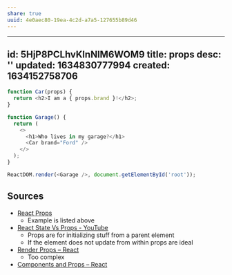 ```yaml
---
share: true
uuid: 4e0aec80-19ea-4c2d-a7a5-127655b89d46
---
```

---
id: 5HjP8PCLhvKlnNlM6WOM9
title: props
desc: ''
updated: 1634830777994
created: 1634152758706
---

``` javascript
function Car(props) {
  return <h2>I am a { props.brand }!</h2>;
}

function Garage() {
  return (
    <>
      <h1>Who lives in my garage?</h1>
      <Car brand="Ford" />
    </>
  );
}

ReactDOM.render(<Garage />, document.getElementById('root'));
```

## Sources

* [React Props](https://www.w3schools.com/react/react_props.asp)
  * Example is listed above
* [React State Vs Props - YouTube](https://www.youtube.com/watch?v=IYvD9oBCuJI)
  * Props are for initializing stuff from a parent element
  * If the element does not update from within props are ideal
* [Render Props – React](https://reactjs.org/docs/render-props.html)
  * Too complex
* [Components and Props – React](https://reactjs.org/docs/components-and-props.html)
